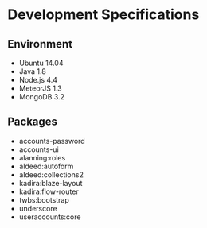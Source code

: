 # Development Specifications

## Environment

* Ubuntu 14.04
* Java 1.8
* Node.js 4.4
* MeteorJS 1.3
* MongoDB 3.2

## Packages
- accounts-password
- accounts-ui
- alanning:roles
- aldeed:autoform
- aldeed:collections2
- kadira:blaze-layout
- kadira:flow-router
- twbs:bootstrap
- underscore
- useraccounts:core
